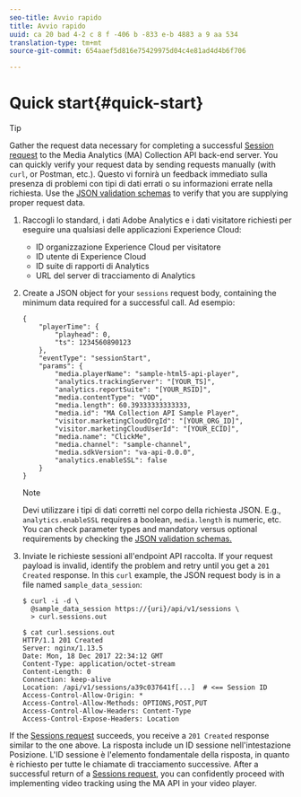 ```yaml
---
seo-title: Avvio rapido
title: Avvio rapido
uuid: ca 20 bad 4-2 c 8 f -406 b -833 e-b 4883 a 9 aa 534
translation-type: tm+mt
source-git-commit: 654aaef5d816e75429975d04c4e81ad4d4b6f706

---
```



# Quick start{#quick-start}

>[!TIP]
>
>Gather the request data necessary for completing a successful [Session request](../../media-collection-api/mc-api-ref/mc-api-sessions-req.md) to the Media Analytics (MA) Collection API back-end server. You can quickly verify your request data by sending requests manually (with `curl`, or Postman, etc.). Questo vi fornirà un feedback immediato sulla presenza di problemi con tipi di dati errati o su informazioni errate nella richiesta. Use the [JSON validation schemas](../../media-collection-api/mc-api-ref/mc-api-json-validation.md) to verify that you are supplying proper request data.

1. Raccogli lo standard, i dati Adobe Analytics e i dati visitatore richiesti per eseguire una qualsiasi delle applicazioni Experience Cloud:

   * ID organizzazione Experience Cloud per visitatore
   * ID utente di Experience Cloud
   * ID suite di rapporti di Analytics
   * URL del server di tracciamento di Analytics

1. Create a JSON object for your `sessions` request body, containing the minimum data required for a successful call. Ad esempio:

   ```
   { 
       "playerTime": { 
           "playhead": 0, 
           "ts": 1234560890123 
       }, 
       "eventType": "sessionStart", 
       "params": { 
           "media.playerName": "sample-html5-api-player", 
           "analytics.trackingServer": "[YOUR_TS]", 
           "analytics.reportSuite": "[YOUR_RSID]", 
           "media.contentType": "VOD", 
           "media.length": 60.39333333333333, 
           "media.id": "MA Collection API Sample Player", 
           "visitor.marketingCloudOrgId": "[YOUR_ORG_ID]", 
           "visitor.marketingCloudUserId": "[YOUR_ECID]",
           "media.name": "ClickMe", 
           "media.channel": "sample-channel", 
           "media.sdkVersion": "va-api-0.0.0", 
           "analytics.enableSSL": false 
       } 
   }
   ```

   >[!NOTE]
   >
   >Devi utilizzare i tipi di dati corretti nel corpo della richiesta JSON. E.g., `analytics.enableSSL` requires a boolean, `media.length` is numeric, etc. You can check parameter types and mandatory versus optional requirements by checking the [JSON validation schemas.](../../media-collection-api/mc-api-impl/mc-api-validate-reqs.md)

1. Inviate le richieste sessioni all'endpoint API raccolta. If your request payload is invalid, identify the problem and retry until you get a `201 Created` response. In this `curl` example, the JSON request body is in a file named `sample_data_session`:

   ```
   $ curl -i -d \ 
     @sample_data_session https://{uri}/api/v1/sessions \ 
     > curl.sessions.out 
   
   $ cat curl.sessions.out 
   HTTP/1.1 201 Created 
   Server: nginx/1.13.5 
   Date: Mon, 18 Dec 2017 22:34:12 GMT 
   Content-Type: application/octet-stream 
   Content-Length: 0 
   Connection: keep-alive 
   Location: /api/v1/sessions/a39c037641f[...]  # <== Session ID  
   Access-Control-Allow-Origin: * 
   Access-Control-Allow-Methods: OPTIONS,POST,PUT 
   Access-Control-Allow-Headers: Content-Type 
   Access-Control-Expose-Headers: Location
   ```

If the [Sessions request](../../media-collection-api/mc-api-ref/mc-api-sessions-req.md) succeeds, you receive a `201 Created` response similar to the one above. La risposta include un ID sessione nell'intestazione Posizione. L'ID sessione è l'elemento fondamentale della risposta, in quanto è richiesto per tutte le chiamate di tracciamento successive. After a successful return of a [Sessions request](../../media-collection-api/mc-api-ref/mc-api-sessions-req.md), you can confidently proceed with implementing video tracking using the MA API in your video player.
